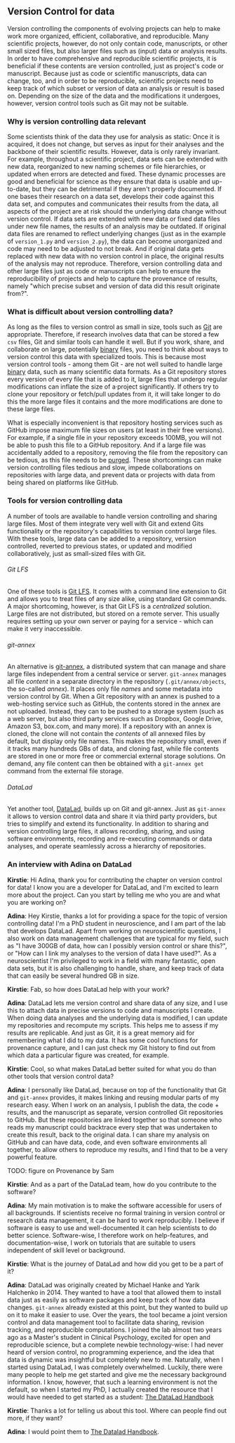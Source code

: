 ## Version Control for data

Version controlling the components of evolving projects can help to make work more organized, efficient, collaborative, and reproducible.
Many scientific projects, however, do not only contain code, manuscripts, or other small sized files, but also larger files such as (input) data or analysis results.
In order to have comprehensive and reproducible scientific projects, it is beneficial if these contents are version controlled, just as project's code or manuscript.
Because just as code or scientific manuscripts, data can change, too, and in order to be reproducible, scientific projects need to keep track of which subset or version of data an analysis or result is based on.
Depending on the size of the data and the modifications it undergoes, however, version control tools such as Git may not be suitable.


### Why is version controlling data relevant

Some scientists think of the data they use for analysis as static:
Once it is acquired, it does not change, but serves as input for their analyses and the backbone of their scientific results.
However, data is only rarely invariant.
For example, throughout a scientific project, data sets can be extended with new data, reorganized to new naming schemes or file hierarchies, or updated when errors are detected and fixed.
These dynamic processes are good and beneficial for science as they ensure that data is usable and up-to-date, but they can be detrimental if they aren't properly documented.
If one bases their research on a data set, develops their code against this data set, and computes and communicates their results from the data, all aspects of the project are at risk should the underlying data change without version control.
If data sets are extended with new data or fixed data files under new file names, the results of an analysis may be outdated.
If original data files are renamed to reflect underlying changes (just as in the example of `version_1.py` and `version_2.py`), the data can become unorganized and code may need to be adjusted to not break.
And if original data gets replaced with new data with no version control in place, the original results of the analysis may not reproduce.
Therefore, version controlling data and other large files just as code or manuscripts can help to ensure the reproducibility of projects and help to capture the provenance of results, namely "which precise subset and version of data did this result originate from?".


### What is difficult about version controlling data?

As long as the files to version control as small in size, tools such as [Git](https://git-scm.com/) are appropriate.
Therefore, if research involves data that can be stored a few `csv` files, Git and similar tools can handle it well.
But if you work, share, and collaborate on large, potentially [binary](https://en.wikipedia.org/wiki/Binary_file) files, you need to think about ways to version control this data with specialized tools.
This is because most version control tools - among them Git - are not well suited to handle large [binary](https://en.wikipedia.org/wiki/Binary_file) data, such as many scientific data formats.
As a Git repository stores every version of every file that is added to it, large files that undergo regular modifications can inflate the size of a·project significantly.
If others try to clone your repository or fetch/pull updates from it, it will take longer to do this the more large files it contains and the more modifications are done to these large files.

What is especially inconvenient is that repository hosting services such as GitHub impose maximum file sizes on users (at least in their free versions).
For example, if a single file in your repository exceeds 100MB, you will not be able to push this file to a GitHub repository.
And if a large file was accidentally added to a repository, removing the file from the repository can be tedious, as this file needs to be [purged](https://help.github.com/en/github/authenticating-to-github/removing-sensitive-data-from-a-repository).
These shortcomings can make version controlling files tedious and slow, impede collaborations on repositories with large data, and prevent data or projects with data from being shared on platforms like GitHub.

### Tools for version controlling data

A number of tools are available to handle version controlling and sharing large files.
Most of them integrate very well with Git and extend Gits functionality or the repository's capabilities to version control large files.
With these tools, large data can be added to a repository, version controlled, reverted to previous states, or updated and modified collaboratively, just as small-sized files with Git.

###### Git LFS
One of these tools is [Git LFS](https://git-lfs.github.com/).
It comes with a command line extension to Git and allows you to treat files of any size alike, using standard Git commands.
A major shortcoming, however, is that Git LFS is a _centralized_ solution.
Large files are not distributed, but stored on a remote server.
This usually requires setting up your own server or paying for a service - which can make it very inaccessible.

###### git-annex
An alternative is [git-annex](https://git-annex.branchable.com/), a distributed system that can manage and share large files independent from a central service or server.
`git-annex` manages all file _content_ in a separate directory in the repository (`.git/annex/objects`, the so-called _annex_).
It places only file _names_ and some metadata into version control by Git.
When a Git repository with an annex is pushed to a web-hosting service such as GitHub, the contents stored in the annex are not uploaded.
Instead, they can to be pushed to a storage system (such as a web server, but also third party services such as Dropbox, Google Drive, Amazon S3, box.com, and many more).
If a repository with an annex is cloned, the clone will not contain the _contents_ of all annexed files by default, but display only file names.
This makes the repository small, even if it tracks many hundreds GBs of data, and cloning fast, while file contents are stored in one or more free or commercial external storage solutions.
On demand, any file content can then be obtained with a `git-annex get` command from the external file storage.

###### DataLad
Yet another tool, [DataLad](https://www.datalad.org/), builds up on Git and git-annex.
Just as `git-annex` it allows to version control data and share it via third party providers, but tries to simplify and extend its functionality.
In addition to sharing and version controlling large files, it allows recording, sharing, and using software environments, recording and re-executing commands or data analyses, and operate seamlessly across a hierarchy of repositories.



### An interview with Adina on DataLad

**Kirstie**: Hi Adina, thank you for contributing the chapter on version control for data!
I know you are a developer for DataLad, and I'm excited to learn more about the project.
Can you start by telling me who you are and what you are working on?

**Adina**: Hey Kirstie, thanks a lot for providing a space for the topic of version controlling data!
I'm a PhD student in neuroscience, and I am part of the lab that develops DataLad.
Apart from working on neuroscientific questions, I also work on data management challenges that are typical for my field, such as "I have 300GB of data, how can I possibly version control or share this?", or "How can I link my analyses to the version of data I have used?".
As a neuroscientist I'm privileged to work in a field with many fantastic, open data sets, but it is also challenging to handle, share, and keep track of data that can easily be several hundred GB in size.

**Kirstie**: Fab, so how does DataLad help with your work?

**Adina**: DataLad lets me version control and share data of any size, and I use this to attach data in precise versions to code and manuscripts I create.
When doing data analyses and the underlying data is modified, I can update my repositories and recompute my scripts.
This helps me to assess if my results are replicable.
And just as Git, it is a great memory aid for remembering what I did to my data.
It has some cool functions for provenance capture, and I can just check my Git history to find out from which data a particular figure was created, for example.


**Kirstie**: Cool, so what makes DataLad better suited for what you do than other tools that version control data?

**Adina**: I personally like DataLad, because on top of the functionality that Git and `git-annex` provides, it makes linking and reusing modular parts of my research easy.
When I work on an analysis, I publish the data, the code + results, and the manuscript as separate, version controlled Git repositories to GitHub.
But these repositories are linked together so that someone who reads my manuscript could backtrace every step that was undertaken to create this result, back to the original data.
I can share my analysis on GitHub and can have data, code, and even software environments all together, to allow others to reproduce my results, and I find that to be a very powerful feature.

TODO: figure on Provenance by Sam

**Kirstie**: And as a part of the DataLad team, how do you contribute to the software?

**Adina**: My main motivation is to make the software accessible for users of all backgrounds.
If scientists receive no formal training in version control or research data management, it can be hard to work reproducibly.
I believe if software is easy to use and well-documented it can help scientists to do better science.
Software-wise, I therefore work on help-features, and documentation-wise, I work on tutorials that are suitable to users independent of skill level or background.

**Kirstie**: What is the journey of DataLad and how did you get to be a part of it?

**Adina**: DataLad was originally created by Michael Hanke and Yarik Halchenko in 2014.
They wanted to have a tool that allowed them to install data just as easily as software packages and keep track of how data changes.
`git-annex` already existed at this point, but they wanted to build up on it to make it easier to use.
Over the years, the tool became a joint version control and data management tool to facilitate data sharing, revision tracking, and reproducible computations.
I joined the lab almost two years ago as a Master's student in Clinical Psychology, excited for open and reproducible science, but a complete newbie technology-wise:
I had never heard of version control, no programming experience, and the idea that data is dynamic was insightful but completely new to me.
Naturally, when I started using DataLad, I was completely overwhelmed.
Luckily, there were many people to help me get started and give me the necessary background information.
I know, however, that such a learning environment is not the default, so when I started my PhD, I actually created the resource that I would have needed to get started as a student: [The DataLad Handbook](http://handbook.datalad.org)

**Kirstie**: Thanks a lot for telling us about this tool. Where can people find out more, if they want?

**Adina**: I would point them to [The Datalad Handbook](http://handbook.datalad.org).

